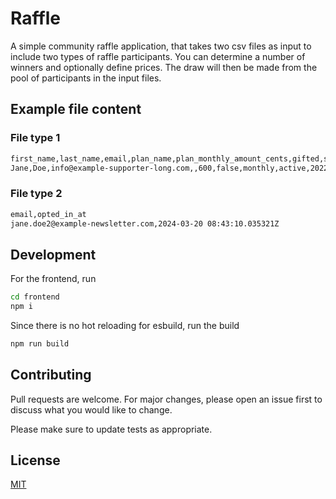 # Raffle

A simple community raffle application, that takes two csv files as input to include two types of raffle participants.
You can determine a number of winners and optionally define prices.
The draw will then be made from the pool of participants in the input files.

## Example file content

### File type 1
```bash
first_name,last_name,email,plan_name,plan_monthly_amount_cents,gifted,subscription_period,subscription_state,subscribed_at,trial_ends_at,cancelled_at,expires_at,shipping_first_name,shipping_last_name,shipping_company_name,shipping_street_and_number,shipping_city,shipping_zip_code,shipping_state,shipping_country_code,new_plan_name,new_plan_monthly_amount_cents,price_increase_opt_in_email_sent_at,price_increase_opted_in_at,price_increase_new_plan_monthly_amount_cents
Jane,Doe,info@example-supporter-long.com,,600,false,monthly,active,2022-06-08,,,,,,,,,,,,,,2023-08-21,,
```
### File type 2
```bash
email,opted_in_at
jane.doe2@example-newsletter.com,2024-03-20 08:43:10.035321Z
```

## Development
For the frontend, run  
```bash
cd frontend
npm i
```
Since there is no hot reloading for esbuild, run the build 
```bash
npm run build
```

## Contributing

Pull requests are welcome. For major changes, please open an issue first
to discuss what you would like to change.

Please make sure to update tests as appropriate.

## License

[MIT](https://choosealicense.com/licenses/mit/)